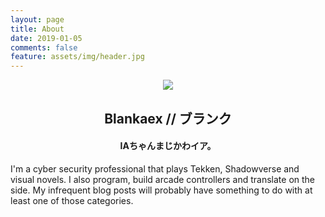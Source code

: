 ```yaml
---
layout: page
title: About
date: 2019-01-05
comments: false
feature: assets/img/header.jpg
---
```


<center>
	<img src="{{ site.url }}/assets/img/avatar.png">
	<h2>Blankaex // ブランク</h2><h4>IAちゃんまじかわイア。</h4>
</center>

I'm a cyber security professional that plays Tekken, Shadowverse and visual novels. I also program, build arcade controllers and translate on the side. My infrequent blog posts will probably have something to do with at least one of those categories.